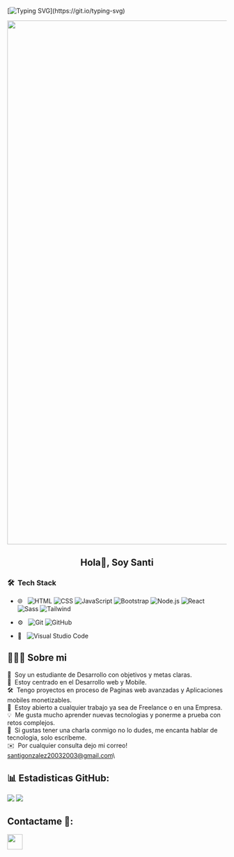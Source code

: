 [![Typing SVG](https://readme-typing-svg.herokuapp.com?multiline=true&width=500&lines=Bienvenid@-A-Mi-Pagina-De-Github!)](https://git.io/typing-svg)



<p align="center">
  <img width="1200" src="assets/241765440-80728820-e06b-4f96-9c9e-9df46f0cc0a5.gif" />
</p>  

<h2 align="center">Hola👋, Soy Santi</h2>

<h3> 🛠 &nbsp;Tech Stack</h3>

- 🌐 &nbsp;
  ![HTML](https://img.shields.io/badge/-HTML-333333?style=flat&logo=HTML5)
  ![CSS](https://img.shields.io/badge/-CSS-333333?style=flat&logo=CSS3&logoColor=1572B6)
  ![JavaScript](https://img.shields.io/badge/-JavaScript-333333?style=flat&logo=javascript)
  ![Bootstrap](https://img.shields.io/badge/-Bootstrap-333333?style=flat&logo=bootstrap&logoColor=563D7C)
  ![Node.js](https://img.shields.io/badge/-Node.js-333333?style=flat&logo=node.js)
  ![React](https://img.shields.io/badge/-React-333333?style=flat&logo=react)
  ![Sass](https://img.shields.io/badge/Sass-333333?style=flat&logo=sass)
  ![Tailwind](https://img.shields.io/badge/Tailwind-333333?style=flat&logo=tailwindcss)

- ⚙️ &nbsp;
  ![Git](https://img.shields.io/badge/-Git-333333?style=flat&logo=git)
  ![GitHub](https://img.shields.io/badge/-GitHub-333333?style=flat&logo=github)
- 🔧 &nbsp;
  ![Visual Studio Code](https://img.shields.io/badge/-Visual%20Studio%20Code-333333?)




## 👨🏻‍💻 Sobre mi

🔭 &nbsp;Soy un estudiante de Desarrollo con objetivos y metas claras.\
🌱 &nbsp;Estoy centrado en el Desarrollo web y Mobile.\
🛠️ &nbsp;Tengo proyectos en proceso de Paginas web avanzadas y Aplicaciones mobiles monetizables.\
💼 &nbsp;Estoy abierto a cualquier trabajo ya sea de Freelance o en una Empresa.\
💡 &nbsp;Me gusta mucho aprender nuevas tecnologias y ponerme a prueba con retos complejos.\
💬 &nbsp;Si gustas tener una charla conmigo no lo dudes, me encanta hablar de tecnologia, solo escríbeme.\
✉️ &nbsp;Por cualquier consulta dejo mi correo! santigonzalez20032003@gmail.com\

<div align="center"> </div>

## 📊 Estadisticas GitHub:

![](https://github-readme-stats.vercel.app/api?username=zantisad&show_icons=true&theme=tokyonight)
![](https://github-readme-stats.vercel.app/api/top-langs/?username=zantisad&theme=dark&hide_border=false&include_all_commits=true&count_private=true&layout=compact)

## Contactame 👋:

<p>
    <a href="https://www.linkedin.com/in/santiago-gonzalez-dev/">
        <img src="https://img.shields.io/badge/linkedin-%230077B5.svg?&style=for-the-badge&logo=linkedin&logoColor=white" height=35>
    </a> 
</p>
